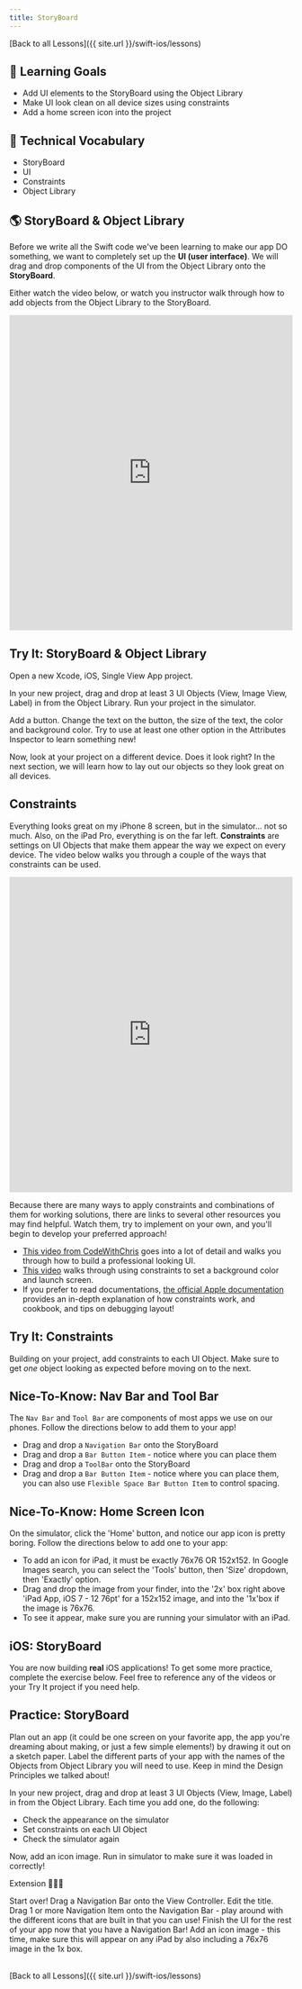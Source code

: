 ```yaml
---
title: StoryBoard
---
```


[Back to all Lessons]({{ site.url }}/swift-ios/lessons)

## 🎯 Learning Goals

* Add UI elements to the StoryBoard using the Object Library
* Make UI look clean on all device sizes using constraints
* Add a home screen icon into the project

## 📗 Technical Vocabulary

* StoryBoard
* UI
* Constraints
* Object Library

## 🌎 StoryBoard & Object Library

Before we write all the Swift code we've been learning to make our app DO something, we want to completely set up the **UI (user interface)**. We will drag and drop components of the UI from the Object Library onto the **StoryBoard**.

Either watch the video below, or watch you instructor walk through how to add objects from the Object Library to the StoryBoard.

<iframe width="100%" height="560" frameborder="0" scrolling="no" src="https://screencast-o-matic.com/embed?sc=cYeXbex03t&v=5&ff=1" allowfullscreen="true"></iframe>

<div class="try-it">
  <h2>Try It: StoryBoard & Object Library</h2>
  <p>Open a new Xcode, iOS, Single View App project.</p>
  <p>In your new project, drag and drop at least 3 UI Objects (View, Image View, Label) in from the Object Library. Run your project in the simulator.</p>
  <p>Add a button. Change the text on the button, the size of the text, the color and background color. Try to use at least one other option in the Attributes Inspector to learn something new!</p>
  <p>Now, look at your project on a different device. Does it look right? In the next section, we will learn how to lay out our objects so they look great on all devices.</p>
</div>

## Constraints

Everything looks great on my iPhone 8 screen, but in the simulator... not so much. Also, on the iPad Pro, everything is on the far left. **Constraints** are settings on UI Objects that make them appear the way we expect on every device. The video below walks you through a couple of the ways that constraints can be used.

<iframe width="100%" height="560" frameborder="0" scrolling="no" src="https://screencast-o-matic.com/embed?sc=cqfvIlZpvy&v=5&ff=1" allowfullscreen="true"></iframe>

Because there are many ways to apply constraints and combinations of them for working solutions, there are links to several other resources you may find helpful. Watch them, try to implement on your own, and you'll begin to develop your preferred approach!
- [This video from CodeWithChris](https://www.youtube.com/watch?v=emojd8GFB0o) goes into a lot of detail and walks you through how to build a professional looking UI.
- [This video](https://www.youtube.com/watch?v=OtHd0vCbiKQ) walks through using constraints to set a background color and launch screen.
- If you prefer to read documentations, [the official Apple documentation](https://developer.apple.com/library/archive/documentation/UserExperience/Conceptual/AutolayoutPG/index.html#//apple_ref/doc/uid/TP40010853-CH7-SW1) provides an in-depth explanation of how constraints work, and cookbook, and tips on debugging layout!

<div class="try-it">
  <h2>Try It: Constraints</h2>
  <p>Building on your project, add constraints to each UI Object. Make sure to get <em>one</em> object looking as expected before moving on to the next.</p>
</div>

## Nice-To-Know: Nav Bar and Tool Bar

The `Nav Bar` and `Tool Bar` are components of most apps we use on our phones. Follow the directions below to add them to your app!

* Drag and drop a `Navigation Bar` onto the StoryBoard
* Drag and drop a `Bar Button Item` - notice where you can place them
* Drag and drop a `ToolBar` onto the StoryBoard
* Drag and drop a `Bar Button Item` - notice where you can place them, you can also use `Flexible Space Bar Button Item` to control spacing.

## Nice-To-Know: Home Screen Icon

On the simulator, click the 'Home' button, and notice our app icon is pretty boring. Follow the directions below to add one to your app:

* To add an icon for iPad, it must be exactly 76x76 OR 152x152. In Google Images search, you can select the 'Tools' button, then 'Size' dropdown, then 'Exactly' option.
* Drag and drop the image from your finder, into the '2x' box right above 'iPad App, iOS 7 - 12 76pt' for a 152x152 image, and into the '1x'box if the image is 76x76.
* To see it appear, make sure you are running your simulator with an iPad.

## iOS: StoryBoard

You are now building **real** iOS applications! To get some more practice, complete the exercise below. Feel free to reference any of the videos or your Try It project if you need help.

<div class="practice">
  <h2>Practice: StoryBoard</h2>
  <p>Plan out an app (it could be one screen on your favorite app, the app you're dreaming about making, or just a few simple elements!) by drawing it out on a sketch paper. Label the different parts of your app with the names of the Objects from Object Library you will need to use. Keep in mind the Design Principles we talked about!</p>
  <p>In your new project, drag and drop at least 3 UI Objects (View, Image, Label) in from the Object Library. Each time you add one, do the following:</p>
  <ul>
    <li>Check the appearance on the simulator</li>
    <li>Set constraints on each UI Object</li>
    <li>Check the simulator again</li>
  </ul>
  <p>Now, add an icon image. Run in simulator to make sure it was loaded in correctly!</p>

  <div class="challenge-container extension-heat">
    <p class="spicy-click">Extension 🕵🏾‍♀️</p>
    <div class="spicy-toggle">        
      <p>Start over! Drag a Navigation Bar onto the View Controller. Edit the title. Drag 1 or more Navigation Item onto the Navigation Bar - play around with the different icons that are built in that you can use! Finish the UI for the rest of your app now that you have a Navigation Bar! Add an icon image - this time, make sure this will appear on any iPad by also including a 76x76 image in the 1x box.</p>
    </div>
  </div>

</div>

<br>
[Back to all Lessons]({{ site.url }}/swift-ios/lessons)
